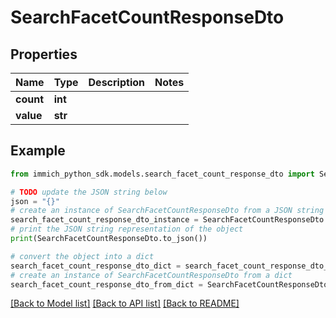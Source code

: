 # SearchFacetCountResponseDto


## Properties

Name | Type | Description | Notes
------------ | ------------- | ------------- | -------------
**count** | **int** |  | 
**value** | **str** |  | 

## Example

```python
from immich_python_sdk.models.search_facet_count_response_dto import SearchFacetCountResponseDto

# TODO update the JSON string below
json = "{}"
# create an instance of SearchFacetCountResponseDto from a JSON string
search_facet_count_response_dto_instance = SearchFacetCountResponseDto.from_json(json)
# print the JSON string representation of the object
print(SearchFacetCountResponseDto.to_json())

# convert the object into a dict
search_facet_count_response_dto_dict = search_facet_count_response_dto_instance.to_dict()
# create an instance of SearchFacetCountResponseDto from a dict
search_facet_count_response_dto_from_dict = SearchFacetCountResponseDto.from_dict(search_facet_count_response_dto_dict)
```
[[Back to Model list]](../README.md#documentation-for-models) [[Back to API list]](../README.md#documentation-for-api-endpoints) [[Back to README]](../README.md)


